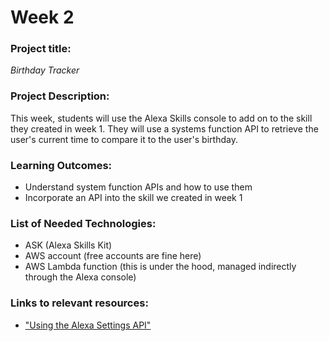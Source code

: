 # Week 2

### Project title:
_Birthday Tracker_

### Project Description:
This week, students will use the Alexa Skills console to add on to the skill they created in week 1. They will use a systems function API to retrieve the user's current time to compare it to the user's birthday.

### Learning Outcomes:
- Understand system function APIs and how to use them
- Incorporate an API into the skill we created in week 1

### List of Needed Technologies:
- ASK (Alexa Skills Kit)
- AWS account (free accounts are fine here)
- AWS Lambda function (this is under the hood, managed indirectly through the Alexa console)


### Links to relevant resources:
- ["Using the Alexa Settings API"](https://github.com/alexa/skill-sample-python-first-skill/tree/master/module-4)
